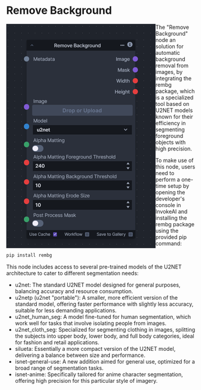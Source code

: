 # Remove Background

<img src=".readme/node.png" style="float: left;" />

The "Remove Background" node an solution for automatic background removal from images, by integrating the rembg package, which is a specialized tool based on U2NET models known for their efficiency in segmenting foreground objects with high precision.

To make use of this node, users need to perform a one-time setup by opening the developer's console in InvokeAI and installing the rembg package using the provided pip command:

```bash
pip install rembg
```

This node includes access to several pre-trained models of the U2NET architecture to cater to different segmentation needs:

- u2net: The standard U2NET model designed for general purposes, balancing accuracy and resource consumption.
- u2netp (u2net "portable"): A smaller, more efficient version of the standard model, offering faster performance with slightly less accuracy, suitable for less demanding applications.
- u2net_human_seg: A model fine-tuned for human segmentation, which work well for tasks that involve isolating people from images.
- u2net_cloth_seg: Specialized for segmenting clothing in images, splitting the subjects into upper body, lower body, and full body categories, ideal for fashion and retail applications.
- silueta: Essentially a more compact version of the U2NET model, delivering a balance between size and performance.
- isnet-general-use: A new addition aimed for general use, optimized for a broad range of segmentation tasks.
- isnet-anime: Specifically tailored for anime character segmentation, offering high precision for this particular style of imagery.